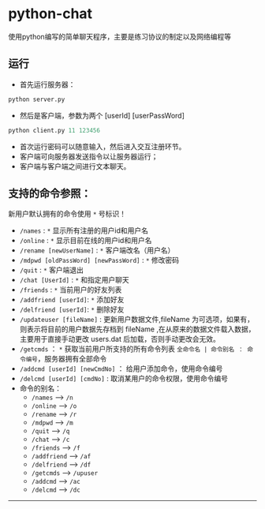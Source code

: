 # python-chat
使用python编写的简单聊天程序，主要是练习协议的制定以及网络编程等

## 运行
- 首先运行服务器：

```python
python server.py
```

- 然后是客户端，参数为两个 [userId] [userPassWord]

```python
python client.py 11 123456
```

- 首次运行密码可以随意输入，然后进入交互注册环节。
- 客户端可向服务器发送指令以让服务器运行；
- 客户端与客户端之间进行文本聊天。

## 支持的命令参照：
新用户默认拥有的命令使用 `*` 号标识！
- `/names`  :  `*` 显示所有注册的用户id和用户名
- `/online`	:  `*` 显示目前在线的用户id和用户名
- `/rename [newUserName]` :  `*` 客户端改名（用户名）
- `/mdpwd [oldPassWord] [newPassWord]` 	:  `*` 修改密码
- `/quit`   :  `*` 客户端退出
- `/chat [UserId]` :  `*` 和指定用户聊天
- `/friends` :  `*` 当前用户的好友列表
- `/addfriend [userId]`:  `*` 添加好友
- `/delfriend [userId]`:  `*` 删除好友
- `/updateuser [fileName]`	: 更新用户数据文件,fileName 为可选项，如果有，则表示将目前的用户数据先存档到 fileName ,在从原来的数据文件载入数据，主要用于直接手动更改 users.dat 后加载，否则手动更改会无效。
- `/getcmds` ：  `*` 获取当前用户所支持的所有命令列表 `全命令名 | 命令别名 ： 命令编号`，服务器拥有全部命令
- `/addcmd [userId] [newCmdNo]` ： 给用户添加命令，使用命令编号
- `/delcmd [userId] [cmdNo]` : 取消某用户的命令权限，使用命令编号 
- 命令的别名：
	- `/names` --> `/n`	
	- `/online` --> `/o`
	- `/rename` --> 	`/r`
	- `/mdpwd` --> `/m`
	- `/quit` --> `/q`
	- `/chat` --> `/c`
	- `/friends` --> `/f`
	- `/addfriend` --> `/af`
	- `/delfriend` --> `/df`
	- `/getcmds` --> `/upuser`
	- `/addcmd` --> `/ac`
	- `/delcmd`  --> `/dc`


---